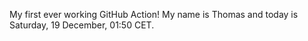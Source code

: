 My first ever working GitHub Action!
My name is Thomas and today is Saturday, 19 December, 01:50 CET. 
